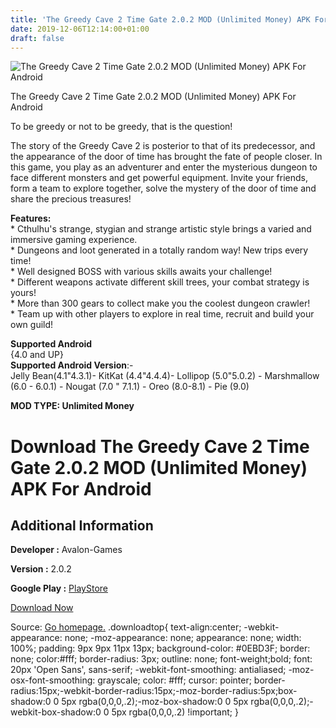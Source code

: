 ```yaml
---
title: 'The Greedy Cave 2 Time Gate 2.0.2 MOD (Unlimited Money) APK For Android'
date: 2019-12-06T12:14:00+01:00
draft: false
---
```


![The Greedy Cave 2 Time Gate 2.0.2 MOD (Unlimited Money) APK For Android](https://i0.wp.com/apkhome.net/wp-content/uploads/2019/12/The-Greedy-Cave-2-Time-Gate.png "The Greedy Cave 2 Time Gate 2.0.2 MOD (Unlimited Money) APK For Android")

  

The Greedy Cave 2 Time Gate 2.0.2 MOD (Unlimited Money) APK For Android

To be greedy or not to be greedy, that is the question!

The story of the Greedy Cave 2 is posterior to that of its predecessor, and the appearance of the door of time has brought the fate of people closer. In this game, you play as an adventurer and enter the mysterious dungeon to face different monsters and get powerful equipment. Invite your friends, form a team to explore together, solve the mystery of the door of time and share the precious treasures!

**Features:**  
\* Cthulhu's strange, stygian and strange artistic style brings a varied and immersive gaming experience.  
\* Dungeons and loot generated in a totally random way! New trips every time!  
\* Well designed BOSS with various skills awaits your challenge!  
\* Different weapons activate different skill trees, your combat strategy is yours!  
\* More than 300 gears to collect make you the coolest dungeon crawler!  
\* Team up with other players to explore in real time, recruit and build your own guild!

**Supported Android**  
{4.0 and UP}  
**Supported Android Version**:-  
Jelly Bean(4.1"4.3.1)- KitKat (4.4"4.4.4)- Lollipop (5.0"5.0.2) - Marshmallow (6.0 - 6.0.1) - Nougat (7.0 " 7.1.1) - Oreo (8.0-8.1) - Pie (9.0)

**MOD TYPE: Unlimited Money**

Download The Greedy Cave 2 Time Gate 2.0.2 MOD (Unlimited Money) APK For Android
================================================================================

Additional Information
----------------------

**Developer :** Avalon-Games

**Version :** 2.0.2

**Google Play :** [PlayStore](https://play.google.com/store/apps/details?id=com.avalon.caveonline.global.googleplay)

  

[Download Now](https://store4app.co/post/the-greedy-cave-2-time-gate-2-0-2-mod-unlimited-money-apk-for-android_1575213095)

  
Source: [Go homepage.](https://store4app.co/post/the-greedy-cave-2-time-gate-2-0-2-mod-unlimited-money-apk-for-android_1575213095) .downloadtop{ text-align:center; -webkit-appearance: none; -moz-appearance: none; appearance: none; width: 100%; padding: 9px 9px 11px 13px; background-color: #0EBD3F; border: none; color:#fff; border-radius: 3px; outline: none; font-weight;bold; font: 20px 'Open Sans', sans-serif; -webkit-font-smoothing: antialiased; -moz-osx-font-smoothing: grayscale; color: #fff; cursor: pointer; border-radius:15px;-webkit-border-radius:15px;-moz-border-radius:5px;box-shadow:0 0 5px rgba(0,0,0,.2);-moz-box-shadow:0 0 5px rgba(0,0,0,.2);-webkit-box-shadow:0 0 5px rgba(0,0,0,.2) !important; }